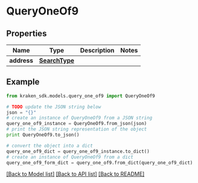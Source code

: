 # QueryOneOf9


## Properties
Name | Type | Description | Notes
------------ | ------------- | ------------- | -------------
**address** | [**SearchType**](SearchType.md) |  | 

## Example

```python
from kraken_sdk.models.query_one_of9 import QueryOneOf9

# TODO update the JSON string below
json = "{}"
# create an instance of QueryOneOf9 from a JSON string
query_one_of9_instance = QueryOneOf9.from_json(json)
# print the JSON string representation of the object
print QueryOneOf9.to_json()

# convert the object into a dict
query_one_of9_dict = query_one_of9_instance.to_dict()
# create an instance of QueryOneOf9 from a dict
query_one_of9_form_dict = query_one_of9.from_dict(query_one_of9_dict)
```
[[Back to Model list]](../README.md#documentation-for-models) [[Back to API list]](../README.md#documentation-for-api-endpoints) [[Back to README]](../README.md)


